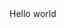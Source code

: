 <!DOCTYPE html>
<html>

<head>
  <meta charset="utf-8">
  <meta name="viewport" content="width=device-width">
  <title>replit</title>
</head>

<body>
  Hello world
</body>

</html>
